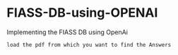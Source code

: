 # FIASS-DB-using-OPENAI
Implementing the FIASS DB using OpenAi
```
load the pdf from which you want to find the Answers 
```
